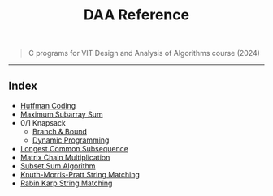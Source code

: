 <h1 align="center"> DAA Reference </h1>
<br>

> C programs for VIT Design and Analysis of Algorithms course (2024)

---

## Index

- [Huffman Coding](https://github.com/ArjunBasandrai/design-and-analysis-of-algorithms/tree/main/huffman-coding)
- [Maximum Subarray Sum](https://github.com/ArjunBasandrai/design-and-analysis-of-algorithms/tree/main/maximum-subarray-sum)
- 0/1 Knapsack
  - [Branch & Bound](https://github.com/ArjunBasandrai/design-and-analysis-of-algorithms/tree/main/0-1-knapsack-bb)
  - [Dynamic Programming](https://github.com/ArjunBasandrai/design-and-analysis-of-algorithms/tree/main/0-1-knapsack-dp)
- [Longest Common Subsequence](https://github.com/ArjunBasandrai/design-and-analysis-of-algorithms/tree/main/longest-common-subsequence)
- [Matrix Chain Multiplication](https://github.com/ArjunBasandrai/design-and-analysis-of-algorithms/tree/main/matrix-chain-multiplication)
- [Subset Sum Algorithm](https://github.com/ArjunBasandrai/design-and-analysis-of-algorithms/tree/main/subset-sum)
- [Knuth-Morris-Pratt String Matching](https://github.com/ArjunBasandrai/design-and-analysis-of-algorithms/tree/main/kmp)
- [Rabin Karp String Matching](https://github.com/ArjunBasandrai/design-and-analysis-of-algorithms/tree/main/rabin-karp)
